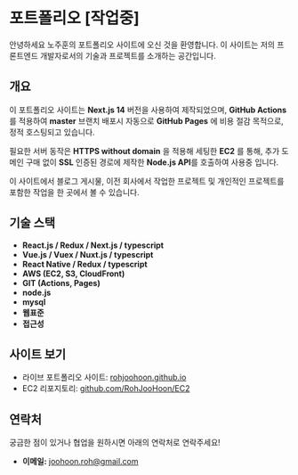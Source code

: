 # 포트폴리오 [작업중]

안녕하세요 노주훈의 포트폴리오 사이트에 오신 것을 환영합니다. 이 사이트는 저의 프론트엔드 개발자로서의 기술과 프로젝트를 소개하는 공간입니다.

## 개요

이 포트폴리오 사이트는 **Next.js 14** 버전을 사용하여 제작되었으며, **GitHub Actions**를 적용하여 **master** 브랜치 배포시 자동으로 **GitHub Pages** 에 비용 절감 목적으로, 정적 호스팅되고 있습니다.

필요한 서버 동작은 **HTTPS without domain** 을 적용해 세팅한 **EC2** 를 통해, 추가 도메인 구매 없이 **SSL** 인증된 경로에 제작한 **Node.js API**를 호출하여 사용중 입니다.

이 사이트에서 블로그 게시물, 이전 회사에서 작업한 프로젝트 및 개인적인 프로젝트를 포함한 작업을 한 곳에서 볼 수 있습니다.

## 기술 스택

- **React.js / Redux / Next.js / typescript**  
- **Vue.js / Vuex / Nuxt.js / typescript**  
- **React Native / Redux / typescript**  
- **AWS (EC2, S3, CloudFront)**  
- **GIT (Actions, Pages)**
- **node.js**
- **mysql**
- **웹표준**
- **접근성**

## 사이트 보기

- 라이브 포트폴리오 사이트: [rohjoohoon.github.io](https://rohjoohoon.github.io)
- EC2 리포지토리: [github.com/RohJooHoon/EC2](https://github.com/RohJooHoon/EC2)

## 연락처

궁금한 점이 있거나 협업을 원하시면 아래의 연락처로 연락주세요!

- **이메일:** joohoon.roh@gmail.com
